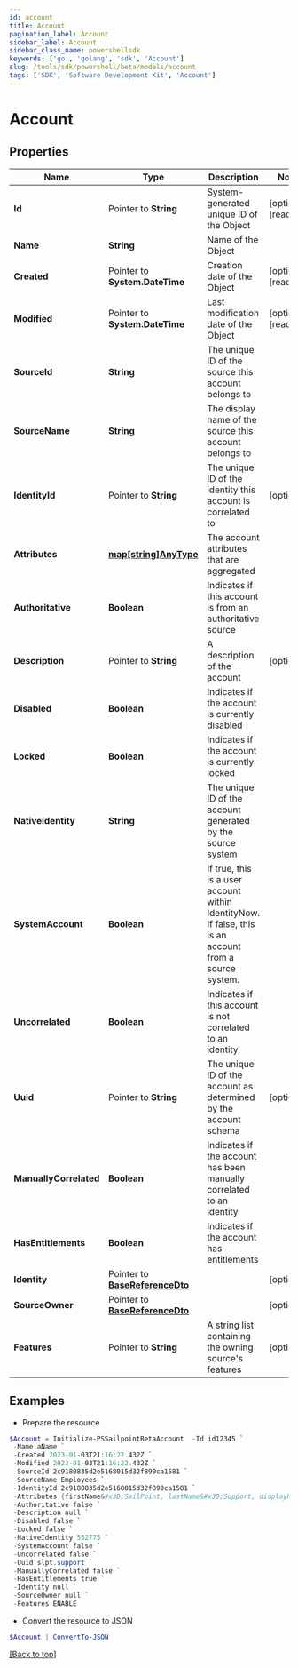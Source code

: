```yaml
---
id: account
title: Account
pagination_label: Account
sidebar_label: Account
sidebar_class_name: powershellsdk
keywords: ['go', 'golang', 'sdk', 'Account'] 
slug: /tools/sdk/powershell/beta/models/account
tags: ['SDK', 'Software Development Kit', 'Account']
---
```



# Account

## Properties

Name | Type | Description | Notes
------------ | ------------- | ------------- | -------------
**Id** |  Pointer to **String** | System-generated unique ID of the Object | [optional] [readonly] 
**Name** |  **String** | Name of the Object | 
**Created** |  Pointer to **System.DateTime** | Creation date of the Object | [optional] [readonly] 
**Modified** |  Pointer to **System.DateTime** | Last modification date of the Object | [optional] [readonly] 
**SourceId** |  **String** | The unique ID of the source this account belongs to | 
**SourceName** |  **String** | The display name of the source this account belongs to | 
**IdentityId** |  Pointer to **String** | The unique ID of the identity this account is correlated to | [optional] 
**Attributes** |  [**map[string]AnyType**](any-type) | The account attributes that are aggregated | 
**Authoritative** |  **Boolean** | Indicates if this account is from an authoritative source | 
**Description** |  Pointer to **String** | A description of the account | [optional] 
**Disabled** |  **Boolean** | Indicates if the account is currently disabled | 
**Locked** |  **Boolean** | Indicates if the account is currently locked | 
**NativeIdentity** |  **String** | The unique ID of the account generated by the source system | 
**SystemAccount** |  **Boolean** | If true, this is a user account within IdentityNow.  If false, this is an account from a source system. | 
**Uncorrelated** |  **Boolean** | Indicates if this account is not correlated to an identity | 
**Uuid** |  Pointer to **String** | The unique ID of the account as determined by the account schema | [optional] 
**ManuallyCorrelated** |  **Boolean** | Indicates if the account has been manually correlated to an identity | 
**HasEntitlements** |  **Boolean** | Indicates if the account has entitlements | 
**Identity** |  Pointer to [**BaseReferenceDto**](base-reference-dto) |  | [optional] 
**SourceOwner** |  Pointer to [**BaseReferenceDto**](base-reference-dto) |  | [optional] 
**Features** |  Pointer to **String** | A string list containing the owning source&#39;s features | [optional] 

## Examples

- Prepare the resource
```powershell
$Account = Initialize-PSSailpointBetaAccount  -Id id12345 `
 -Name aName `
 -Created 2023-01-03T21:16:22.432Z `
 -Modified 2023-01-03T21:16:22.432Z `
 -SourceId 2c9180835d2e5168015d32f890ca1581 `
 -SourceName Employees `
 -IdentityId 2c9180835d2e5168015d32f890ca1581 `
 -Attributes {firstName&#x3D;SailPoint, lastName&#x3D;Support, displayName&#x3D;SailPoint Support} `
 -Authoritative false `
 -Description null `
 -Disabled false `
 -Locked false `
 -NativeIdentity 552775 `
 -SystemAccount false `
 -Uncorrelated false `
 -Uuid slpt.support `
 -ManuallyCorrelated false `
 -HasEntitlements true `
 -Identity null `
 -SourceOwner null `
 -Features ENABLE
```

- Convert the resource to JSON
```powershell
$Account | ConvertTo-JSON
```


[[Back to top]](#) 

